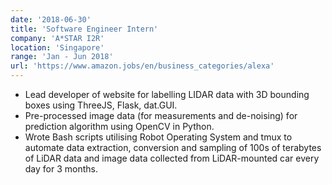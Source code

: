 ```yaml
---
date: '2018-06-30'
title: 'Software Engineer Intern'
company: 'A*STAR I2R'
location: 'Singapore'
range: 'Jan - Jun 2018'
url: 'https://www.amazon.jobs/en/business_categories/alexa'
---
```


- Lead developer of website for labelling LIDAR data with 3D bounding boxes using ThreeJS, Flask, dat.GUI.
- Pre-processed image data (for measurements and de-noising) for prediction algorithm using OpenCV in Python.
- Wrote Bash scripts utilising Robot Operating System and tmux to automate data extraction, conversion and sampling of
  100s of terabytes of LiDAR data and image data collected from LiDAR-mounted car every day for 3 months.
